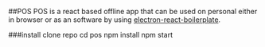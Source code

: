 ##POS
POS is a react based offline app that can be used on personal either in browser
or as an software by using [electron-react-boilerplate](https://github.com/electron-react-boilerplate/electron-react-boilerplate).

###install
clone repo
cd pos
npm install
npm start
